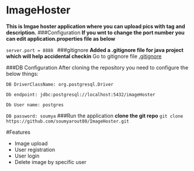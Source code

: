 # ImageHoster
**This is Imgae hoster application where you can upload pics with tag and description.**
###Configuration
**If you wnt to change the port number you can edit  application.properties file as below**

``server.port = 8888
``
###gitignore
**Added a .gitignore file for java project which will help accidental checkin**
Go to gitignore file [.gitignore](https://github.com/soumyarout80/ImageHoster/blob/master/.gitignore)

###DB Configuration
After cloning the repository you need to configure the below things:

``DB DriverClassName: org.postgresql.Driver``

``Db endpoint: jdbc:postgresql://localhost:5432/imageHoster``

``Db User name: postgres``

``DB password: soumya``
###Run the application
**clone the git repo**
``git clone https://github.com/soumyarout80/ImageHoster.git``

#Features
- Image upload
- User registration
- User login
- Delete image by specific user



 